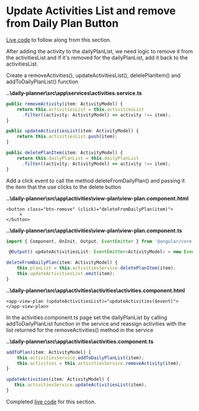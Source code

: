 # Update Activities List and remove from Daily Plan Button

[Live code](https://stackblitz.com/edit/s6-view-plan-component) to follow along from this section.

After adding the activity to the dailyPlanList, we need logic to remove it from the activitiesList and if it's removed for the dailyPlanList, add it back to the activitiesList.

Create a removeActivities\(\), updateActivitiesList\(\), delelePlanItem\(\) and addToDailyPlanList\(\) function

**..\daily-planner\src\app\services\activities.service.ts**

```typescript
public removeActivity(item: ActivityModel) {
    return this.activitiesList = this.activitiesList
      .filter((activity: ActivityModel) => activity !== item);
}

public updateActivitiesList(item: ActivityModel) {
    return this.activitiesList.push(item);
}

public deletePlanItem(item: ActivityModel) {
    return this.dailyPlanList = this.dailyPlanList
      .filter((activity: ActivityModel) => activity !== item);
}

```

Add a click event to call the method deleteFromDailyPlan\(\) and passing it the item that the use clicks to the delete button

**..\daily-planner\src\app\activities\view-plan\view-plan.component.html**

```markup
<button class="btn-remove" (click)="deleteFromDailyPlan(item)">
     ×
</button>
```

**..\daily-planner\src\app\activities\view-plan\view-plan.component.ts**

```typescript
import { Component, OnInit, Output, EventEmitter } from '@angular/core';
```

```typescript
 @Output() updateActivitiesList: EventEmitter<ActivityModel> = new EventEmitter<ActivityModel>();
```

```typescript
deleteFromDailyPlan(item: ActivityModel) {
    this.planList = this.activitiesService.deletePlanItem(item);
    this.updateActivitiesList.emit(item);
}
```

**..\daily-planner\src\app\activities\activities\activities.component.html**

```markup
<app-view-plan (updateActivitiesList)="updateActivities($event)"></app-view-plan>
```

In the activities.component.ts page set the dailyPlanList by calling addToDailyPlanList function in the service and reassign activities with the list returned for the removeActivities\(\) method in the service

**..\daily-planner\src\app\activities\activities.component.ts**

```typescript
addToPlan(item: ActivityModel) {
    this.activitiesService.addToDailyPlanList(item);
    this.activities = this.activitiesService.removeActivity(item);
}

updateActivities(item: ActivityModel) {
   this.activitiesService.updateActivitiesList(item);
}
```

Completed [live code](https://stackblitz.com/edit/s6a-update-list-remove-button) for this section.

